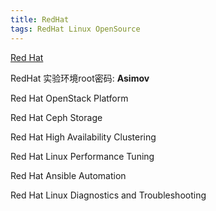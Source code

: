 ```yaml
---
title: RedHat
tags: RedHat Linux OpenSource
---
```

[Red Hat][redhat]
<!--more-->

RedHat 实验环境root密码: **Asimov** 

Red Hat OpenStack Platform

Red Hat Ceph Storage

Red Hat High Availability Clustering

Red Hat Linux Performance Tuning

Red Hat Ansible Automation

Red Hat Linux Diagnostics and Troubleshooting

[redhat]: redhat.com